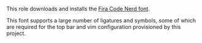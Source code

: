 This role downloads and installs the [Fira Code Nerd font](
https://github.com/ryanoasis/nerd-fonts/tree/master/patched-fonts/FiraCode).

This font supports a large number of ligatures and symbols, some of which are
required for the top bar and vim configuration provisioned by this project.

